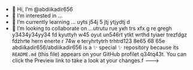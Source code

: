  - 👋 Hi, I’m @abdiikadir656
- 👀 I’m interested in ...
- 🌱 I’m currently learning ... uyts j54j 5 jtj ytjydtj d
- 💞️ I’m looking to collaborate on ...utrutu ruе укh trs xfx g re gregh y3434y34yy34  fd kyuttyh w45  oyut
un546rt ytkt  wrthd tyiaer trezfdgz fdzhrte hern enerte r 74w e teryhrtytrh trhtrd123 8e65 68 65e
abdiikadir656/abdiikadir656 is a ✨ special ✨ repository because its `README.md` (this file) appears on your GitHub profilet q34tq43t.
You can click the Preview link to take a look at your changes.f
--->
